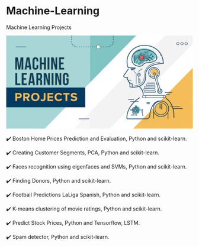 # Machine-Learning
Machine Learning Projects

![image1](1.jpg)

:heavy_check_mark: Boston Home Prices Prediction and Evaluation, Python and scikit-learn.

:heavy_check_mark: Creating Customer Segments, PCA, Python and scikit-learn.

:heavy_check_mark: Faces recognition using eigenfaces and SVMs, Python and scikit-learn. 

:heavy_check_mark: Finding Donors, Python and scikit-learn.

:heavy_check_mark: Football Predictions LaLiga Spanish, Python and scikit-learn.

:heavy_check_mark: K-means clustering of movie ratings, Python and scikit-learn.

:heavy_check_mark: Predict Stock Prices, Python and Tensorflow, LSTM.

:heavy_check_mark: Spam detector, Python and scikit-learn.
